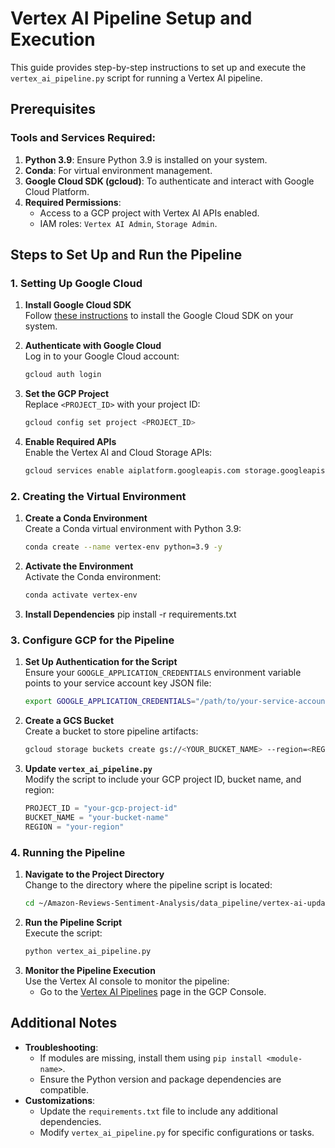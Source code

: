 # Vertex AI Pipeline Setup and Execution

This guide provides step-by-step instructions to set up and execute the `vertex_ai_pipeline.py` script for running a Vertex AI pipeline.

## Prerequisites

### Tools and Services Required:
1. **Python 3.9**: Ensure Python 3.9 is installed on your system.
2. **Conda**: For virtual environment management.
3. **Google Cloud SDK (gcloud)**: To authenticate and interact with Google Cloud Platform.
4. **Required Permissions**:
   - Access to a GCP project with Vertex AI APIs enabled.
   - IAM roles: `Vertex AI Admin`, `Storage Admin`.

## Steps to Set Up and Run the Pipeline

### 1. Setting Up Google Cloud

1. **Install Google Cloud SDK**  
   Follow [these instructions](https://cloud.google.com/sdk/docs/install) to install the Google Cloud SDK on your system.

2. **Authenticate with Google Cloud**  
   Log in to your Google Cloud account:
   ```bash
   gcloud auth login

3. **Set the GCP Project**  
   Replace `<PROJECT_ID>` with your project ID:
   ```bash
   gcloud config set project <PROJECT_ID>

4. **Enable Required APIs**  
   Enable the Vertex AI and Cloud Storage APIs:
   ```bash
   gcloud services enable aiplatform.googleapis.com storage.googleapis.com

### 2. Creating the Virtual Environment

1. **Create a Conda Environment**  
   Create a Conda virtual environment with Python 3.9:
   ```bash
   conda create --name vertex-env python=3.9 -y

2. **Activate the Environment**  
   Activate the Conda environment:
   ```bash
   conda activate vertex-env

3. **Install Dependencies**
   pip install -r requirements.txt

### 3. Configure GCP for the Pipeline

1. **Set Up Authentication for the Script**  
   Ensure your `GOOGLE_APPLICATION_CREDENTIALS` environment variable points to your service account key JSON file:
   ```bash
   export GOOGLE_APPLICATION_CREDENTIALS="/path/to/your-service-account-key.json"

2. **Create a GCS Bucket**  
   Create a bucket to store pipeline artifacts:
   ```bash
   gcloud storage buckets create gs://<YOUR_BUCKET_NAME> --region=<REGION>

3. **Update `vertex_ai_pipeline.py`**  
   Modify the script to include your GCP project ID, bucket name, and region:
   ```python
   PROJECT_ID = "your-gcp-project-id"
   BUCKET_NAME = "your-bucket-name"
   REGION = "your-region"

### 4. Running the Pipeline

1. **Navigate to the Project Directory**  
   Change to the directory where the pipeline script is located:
   ```bash
   cd ~/Amazon-Reviews-Sentiment-Analysis/data_pipeline/vertex-ai-updated

2. **Run the Pipeline Script**  
   Execute the script:
   ```bash
   python vertex_ai_pipeline.py

3. **Monitor the Pipeline Execution**  
   Use the Vertex AI console to monitor the pipeline:
   - Go to the [Vertex AI Pipelines](https://console.cloud.google.com/vertex-ai/pipelines) page in the GCP Console.

## Additional Notes

- **Troubleshooting**:
  - If modules are missing, install them using `pip install <module-name>`.
  - Ensure the Python version and package dependencies are compatible.
- **Customizations**:
  - Update the `requirements.txt` file to include any additional dependencies.
  - Modify `vertex_ai_pipeline.py` for specific configurations or tasks.
